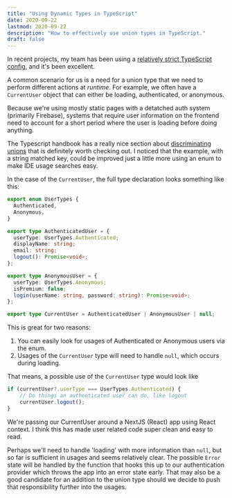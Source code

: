 ```yaml
---
title: "Using Dynamic Types in TypeScript"
date: 2020-09-22
lastmod: 2020-09-22
description: "How to effectively use union types in TypeScript."
draft: false
---
```


In recent projects, my team has been using a [relatively strict TypeScript config](https://gist.github.com/aguilarm/401309435c119bbeba591aee2f63cd3e), 
and it's been excellent. 

A common scenario for us is a need for a union type that we need to perform different actions at *runtime*. 
For example, we often have a `CurrentUser` object that can either be loading, authenticated, or anonymous.

Because we're using mostly static pages with a detatched auth system (primarily Firebase), systems that
require user information on the frontend need to account for a short period where the user is loading before doing anything.

The Typescript handbook has a really nice section about [discriminating unions](https://www.typescriptlang.org/docs/handbook/unions-and-intersections.html#discriminating-unions) 
that is definitely worth checking out. I noticed that the example, with a string matched key, could be 
improved just a little more using an enum to make IDE usage searches easy.

In the case of the `CurrentUser`, the full type declaration looks something like this:

```typescript
export enum UserTypes {
  Authenticated,
  Anonymous,
}

export type AuthenticatedUser = {
  userType: UserTypes.Authenticated;
  displayName: string;
  email: string;
  logout(): Promise<void>;
};

export type AnonymousUser = {
  userType: UserTypes.Anonymous;
  isPremium: false;
  login(userName: string, password: string): Promise<void>;
};

export type CurrentUser = AuthenticatedUser | AnonymousUser | null;
```

This is great for two reasons:
1. You can easily look for usages of Authenticated or Anonymous users via the enum.
2. Usages of the `CurrentUser` type will need to handle `null`, which occurs during loading.

That means, a possible use of the `CurrentUser` type would look like

```typescript
if (currentUser?.userType === UserTypes.Authenticated) {
    // Do things an authenticated user can do, like logout
    currentUser.logout();
}
```

We're passing our CurrentUser around a NextJS (React) app using React context. I think this has made user related
code super clean and easy to read.

Perhaps we'll need to handle 'loading' with more information than `null`, but so far is sufficient in usages 
and seems relatively clear. The possible `Error` state will be handled by the function that hooks this up to 
our authentication provider which throws the app into an error state early. That may also be a good candidate
for an addition to the union type should we decide to push that responsibility further into the usages.
